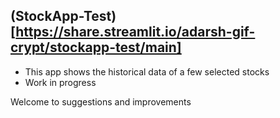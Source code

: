 ## (StockApp-Test)[https://share.streamlit.io/adarsh-gif-crypt/stockapp-test/main]
- This app shows the historical data of a few selected stocks
- Work in progress

Welcome to suggestions and improvements
